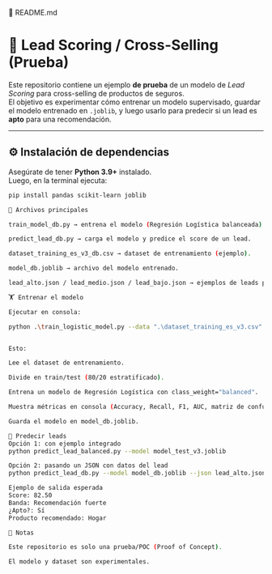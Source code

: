 📄 README.md
# 🧪 Lead Scoring / Cross-Selling (Prueba)

Este repositorio contiene un ejemplo **de prueba** de un modelo de *Lead Scoring* para cross-selling de productos de seguros.  
El objetivo es experimentar cómo entrenar un modelo supervisado, guardar el modelo entrenado en `.joblib`, y luego usarlo para predecir si un lead es **apto** para una recomendación.

---

## ⚙️ Instalación de dependencias

Asegúrate de tener **Python 3.9+** instalado.  
Luego, en la terminal ejecuta:

```bash
pip install pandas scikit-learn joblib

📂 Archivos principales

train_model_db.py → entrena el modelo (Regresión Logística balanceada).

predict_lead_db.py → carga el modelo y predice el score de un lead.

dataset_training_es_v3_db.csv → dataset de entrenamiento (ejemplo).

model_db.joblib → archivo del modelo entrenado.

lead_alto.json / lead_medio.json / lead_bajo.json → ejemplos de leads para probar.

🏋️ Entrenar el modelo

Ejecutar en consola:

python .\train_logistic_model.py --data ".\dataset_training_es_v3.csv" --output ".\model_test_v3.joblib"


Esto:

Lee el dataset de entrenamiento.

Divide en train/test (80/20 estratificado).

Entrena un modelo de Regresión Logística con class_weight="balanced".

Muestra métricas en consola (Accuracy, Recall, F1, AUC, matriz de confusión).

Guarda el modelo en model_db.joblib.

🔮 Predecir leads
Opción 1: con ejemplo integrado
python predict_lead_balanced.py --model model_test_v3.joblib 

Opción 2: pasando un JSON con datos del lead
python predict_lead_db.py --model model_db.joblib --json lead_alto.json

Ejemplo de salida esperada
Score: 82.50
Banda: Recomendación fuerte
¿Apto?: Sí
Producto recomendado: Hogar

📌 Notas

Este repositorio es solo una prueba/POC (Proof of Concept).

El modelo y dataset son experimentales.

